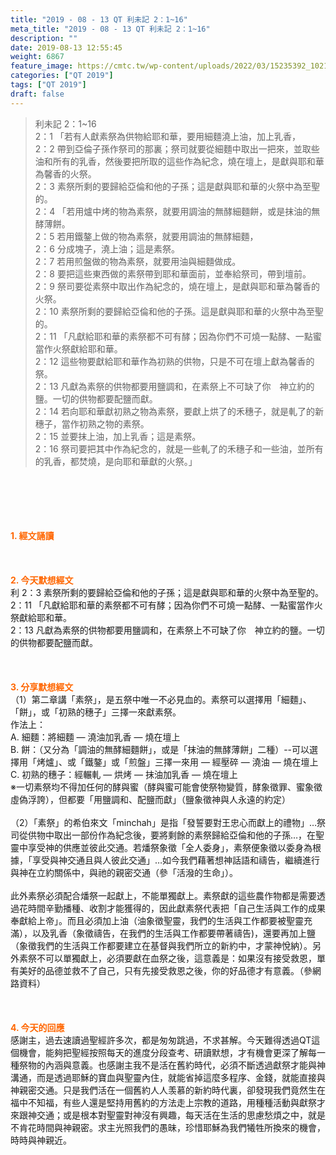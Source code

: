 ```yaml
---
title: "2019 - 08 - 13 QT 利未記 2：1~16"
meta_title: "2019 - 08 - 13 QT 利未記 2：1~16"
description: ""
date: 2019-08-13 12:55:45
weight: 6867
feature_image: https://cmtc.tw/wp-content/uploads/2022/03/15235392_10211799862337740_180693556567566654_o-1.webp
categories: ["QT 2019"]
tags: ["QT 2019"]
draft: false
---
```


<blockquote>利未記 2：1~16<br />
2：1 「若有人獻素祭為供物給耶和華，要用細麵澆上油，加上乳香，<br />
2：2 帶到亞倫子孫作祭司的那裏；祭司就要從細麵中取出一把來，並取些油和所有的乳香，然後要把所取的這些作為紀念，燒在壇上，是獻與耶和華為馨香的火祭。<br />
2：3 素祭所剩的要歸給亞倫和他的子孫；這是獻與耶和華的火祭中為至聖的。<br />
2：4 「若用爐中烤的物為素祭，就要用調油的無酵細麵餅，或是抹油的無酵薄餅。<br />
2：5 若用鐵鏊上做的物為素祭，就要用調油的無酵細麵，<br />
2：6 分成塊子，澆上油；這是素祭。<br />
2：7 若用煎盤做的物為素祭，就要用油與細麵做成。<br />
2：8 要把這些東西做的素祭帶到耶和華面前，並奉給祭司，帶到壇前。<br />
2：9 祭司要從素祭中取出作為紀念的，燒在壇上，是獻與耶和華為馨香的火祭。<br />
2：10 素祭所剩的要歸給亞倫和他的子孫。這是獻與耶和華的火祭中為至聖的。<br />
2：11 「凡獻給耶和華的素祭都不可有酵；因為你們不可燒一點酵、一點蜜當作火祭獻給耶和華。<br />
2：12 這些物要獻給耶和華作為初熟的供物，只是不可在壇上獻為馨香的祭。<br />
2：13 凡獻為素祭的供物都要用鹽調和，在素祭上不可缺了你　神立約的鹽。一切的供物都要配鹽而獻。<br />
2：14 若向耶和華獻初熟之物為素祭，要獻上烘了的禾穗子，就是軋了的新穗子，當作初熟之物的素祭。<br />
2：15 並要抹上油，加上乳香；這是素祭。<br />
2：16 祭司要把其中作為紀念的，就是一些軋了的禾穗子和一些油，並所有的乳香，都焚燒，是向耶和華獻的火祭。」</blockquote><br />
&nbsp;<br />
<br />
&nbsp;<br />
<br />
<span style="color: #ff6600;"><strong>1. </strong><strong>經文誦讀</strong></span><br />
<br />
<span style="color: #ff6600;"><strong> </strong></span><br />
<br />
<span style="color: #ff6600;"><strong>2. 今天默想</strong><strong>經文<br />
</strong></span>利 2：3 素祭所剩的要歸給亞倫和他的子孫；這是獻與耶和華的火祭中為至聖的。<br />
2：11 「凡獻給耶和華的素祭都不可有酵；因為你們不可燒一點酵、一點蜜當作火祭獻給耶和華。<br />
2：13 凡獻為素祭的供物都要用鹽調和，在素祭上不可缺了你　神立約的鹽。一切的供物都要配鹽而獻。<br />
<br />
&nbsp;<br />
<br />
<span style="color: #ff6600;"><strong>3. 分享默想經文<br />
</strong></span>（1）第二章講「素祭」，是五祭中唯一不必見血的。素祭可以選擇用「細麵」、「餅」，或「初熟的穗子」三擇一來獻素祭。<br />
作法上：<br />
A. 細麵：將細麵 — 澆油加乳香 — 燒在壇上<br />
B. 餅：（又分為「調油的無酵細麵餅」，或是「抹油的無酵薄餅」二種）--可以選擇用「烤爐」、或「鐵鏊」或「煎盤」三擇一來用 — 經壓碎 — 澆油 — 燒在壇上<br />
C. 初熟的穗子：經輾軋 — 烘烤 — 抹油加乳香 — 燒在壇上<br />
※一切素祭均不得加任何的酵與蜜（酵與蜜可能會使祭物變質，酵象徵罪、蜜象徵虛偽浮誇），但都要「用鹽調和、配鹽而獻」（鹽象徵神與人永遠的約定）<br />
<br />
（2）「素祭」的希伯來文「minchah」是指「發誓要對王忠心而獻上的禮物」…祭司從供物中取出一部份作為紀念後，要將剩餘的素祭歸給亞倫和他的子孫…，在聖靈中享受神的供應並彼此交通。若燔祭象徵「全人委身」，素祭便象徵以委身為根據，「享受與神交通且與人彼此交通」…如今我們藉著想神話語和禱告，繼續進行與神在立約關係中，與祂的親密交通（參「活潑的生命」）。<br />
<br />
此外素祭必須配合燔祭一起獻上，不能單獨獻上。素祭獻的這些農作物都是需要透過花時間辛勤播種、收割才能獲得的，因此獻素祭代表把「自己生活與工作的成果奉獻給上帝」。而且必須加上油（油象徵聖靈，我們的生活與工作都要被聖靈充滿），以及乳香（象徵禱告，在我們的生活與工作都要帶著禱告)，還要再加上鹽（象徵我們的生活與工作都要建立在基督與我們所立的新約中，才蒙神悅納）。另外素祭不可以單獨獻上，必須要獻在血祭之後，這意義是：如果沒有接受救恩，單有美好的品德並救不了自己，只有先接受救恩之後，你的好品德才有意義。（參網路資料）<br />
<br />
&nbsp;<br />
<br />
<span style="color: #ff6600;"><strong>4. 今天的回應<br />
</strong></span>感謝主，過去速讀過聖經許多次，都是匆匆跳過，不求甚解。今天難得透過QT這個機會，能夠把聖經按照每天的進度分段查考、研讀默想，才有機會更深了解每一種祭物的內涵與意義。也感謝主我不是活在舊約時代，必須不斷透過獻祭才能與神溝通，而是透過耶穌的寶血與聖靈內住，就能省掉這麼多程序、金錢，就能直接與神親密交通。只是我們活在一個舊約人人羡慕的新約時代裏，卻發現我們竟然生在福中不知福，有些人還是堅持用舊約的方法走上宗教的道路，用種種活動與獻祭才來跟神交通；或是根本對聖靈對神沒有興趣，每天活在生活的思慮愁煩之中，就是不肯花時間與神親密。求主光照我們的愚昧，珍惜耶穌為我們犧牲所換來的機會，時時與神親近。
        